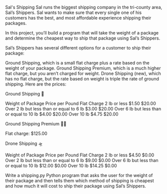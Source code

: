 Sal's Shipping
Sal runs the biggest shipping company in the tri-county area, Sal’s Shippers.
Sal wants to make sure that every single one of his customers has the best, and most affordable experience shipping their packages.

In this project, you’ll build a program that will take the weight of a package and determine the cheapest way to ship that package using Sal’s Shippers.

Sal’s Shippers has several different options for a customer to ship their package:

Ground Shipping, which is a small flat charge plus a rate based on the weight of your package.
Ground Shipping Premium, which is a much higher flat charge, but you aren’t charged for weight.
Drone Shipping (new), which has no flat charge, but the rate based on weight is triple the rate of ground shipping.
Here are the prices:

Ground Shipping 🚚

Weight of Package	                          Price per Pound	Flat Charge
2 lb or less	                                  $1.50	                $20.00
Over 2 lb but less than or equal to 6 lb	  $3.00	                $20.00
Over 6 lb but less than or equal to 10 lb	  $4.00	                $20.00
Over 10 lb	                                  $4.75	                $20.00

Ground Shipping Premium 🚚💨

Flat charge: $125.00

Drone Shipping 🛸

Weight of Package	                          Price per Pound	  Flat Charge
2 lb or less	                                  $4.50	                  $0.00
Over 2 lb but less than or equal to 6 lb	  $9.00	                  $0.00
Over 6 lb but less than or equal to 10 lb	  $12.00	          $0.00
Over 10 lb	                                  $14.25	          $0.00

Write a shipping.py Python program that asks the user for the weight of their package and
then tells them which method of shipping is cheapest and how much it will cost to ship their package using Sal’s Shippers.
